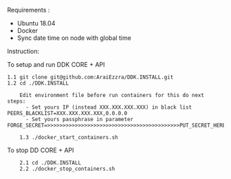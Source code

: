 Requirements :

- Ubuntu 18.04
- Docker
- Sync date time on node with global time


Instruction:

To setup and run DDK CORE + API

	1.1 git clone git@github.com:AraiEzzra/DDK.INSTALL.git 
	1.2 cd ./DDK.INSTALL

        Edit environment file before run containers for this do next steps:
          - Set yours IP (instead XXX.XXX.XXX.XXX) in black list PEERS_BLACKLIST=XXX.XXX.XXX.XXX,0.0.0.0 
          - Set yours passphrase in parameter FORGE_SECRET=>>>>>>>>>>>>>>>>>>>>>>>>>>>>>>>>>>>>>>>>>>>PUT_SECRET_HERE<<<<<<<<<<<<<<<<<<<<<<<<<<<<<<<<<<<<<<<<<<<<<<<<<<<<

        1.3 ./docker_start_containers.sh 

To stop DD CORE + API
	
        2.1 cd ./DDK.INSTALL
        2.2 ./docker_stop_containers.sh
